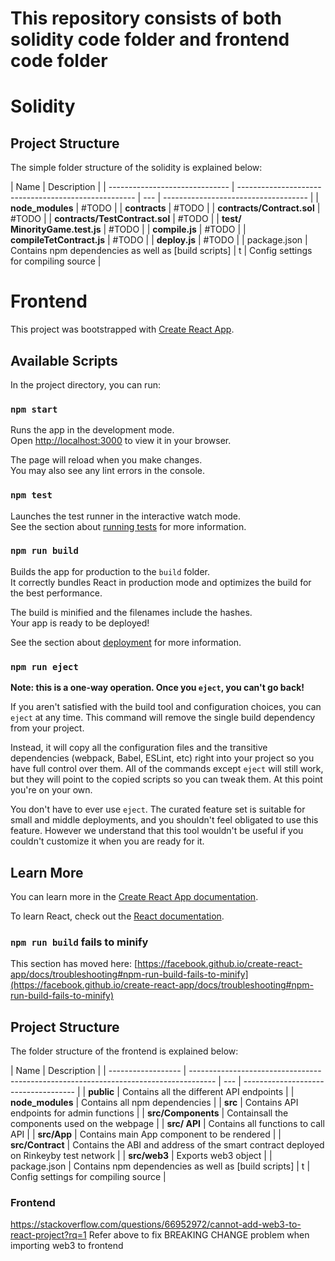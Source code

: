 # This repository consists of both solidity code folder and frontend code folder

# Solidity

## Project Structure

The simple folder structure of the solidity is explained below:

| Name                           | Description                                          |
| ------------------------------ | ---------------------------------------------------- | --- | ------------------------------------ |
| **node_modules**               | #TODO                                                |
| **contracts**                  | #TODO                                                |
| **contracts/Contract.sol**     | #TODO                                                |
| **contracts/TestContract.sol** | #TODO                                                |
| **test/ MinorityGame.test.js** | #TODO                                                |
| **compile.js**                 | #TODO                                                |
| **compileTetContract.js**      | #TODO                                                |
| **deploy.js**                  | #TODO                                                |
| package.json                   | Contains npm dependencies as well as [build scripts] | t   | Config settings for compiling source |

# Frontend

This project was bootstrapped with [Create React App](https://github.com/facebook/create-react-app).

## Available Scripts

In the project directory, you can run:

### `npm start`

Runs the app in the development mode.\
Open [http://localhost:3000](http://localhost:3000) to view it in your browser.

The page will reload when you make changes.\
You may also see any lint errors in the console.

### `npm test`

Launches the test runner in the interactive watch mode.\
See the section about [running tests](https://facebook.github.io/create-react-app/docs/running-tests) for more information.

### `npm run build`

Builds the app for production to the `build` folder.\
It correctly bundles React in production mode and optimizes the build for the best performance.

The build is minified and the filenames include the hashes.\
Your app is ready to be deployed!

See the section about [deployment](https://facebook.github.io/create-react-app/docs/deployment) for more information.

### `npm run eject`

**Note: this is a one-way operation. Once you `eject`, you can't go back!**

If you aren't satisfied with the build tool and configuration choices, you can `eject` at any time. This command will remove the single build dependency from your project.

Instead, it will copy all the configuration files and the transitive dependencies (webpack, Babel, ESLint, etc) right into your project so you have full control over them. All of the commands except `eject` will still work, but they will point to the copied scripts so you can tweak them. At this point you're on your own.

You don't have to ever use `eject`. The curated feature set is suitable for small and middle deployments, and you shouldn't feel obligated to use this feature. However we understand that this tool wouldn't be useful if you couldn't customize it when you are ready for it.

## Learn More

You can learn more in the [Create React App documentation](https://facebook.github.io/create-react-app/docs/getting-started).

To learn React, check out the [React documentation](https://reactjs.org/).

### `npm run build` fails to minify

This section has moved here: [https://facebook.github.io/create-react-app/docs/troubleshooting#npm-run-build-fails-to-minify](https://facebook.github.io/create-react-app/docs/troubleshooting#npm-run-build-fails-to-minify)

## Project Structure

The folder structure of the frontend is explained below:

| Name               | Description                                                                          |
| ------------------ | ------------------------------------------------------------------------------------ | --- | ------------------------------------ |
| **public**         | Contains all the different API endpoints                                             |
| **node_modules**   | Contains all npm dependencies                                                        |
| **src**            | Contains API endpoints for admin functions                                           |
| **src/Components** | Containsall the components used on the webpage                                       |
| **src/ API**       | Contains all functions to call API                                                   |
| **src/App**        | Contains main App component to be rendered                                           |
| **src/Contract**   | Contains the ABI and address of the smart contract deployed on Rinkeyby test network |
| **src/web3**       | Exports web3 object                                                                  |
| package.json       | Contains npm dependencies as well as [build scripts]                                 | t   | Config settings for compiling source |

### Frontend

https://stackoverflow.com/questions/66952972/cannot-add-web3-to-react-project?rq=1
Refer above to fix BREAKING CHANGE problem when importing web3 to frontend
